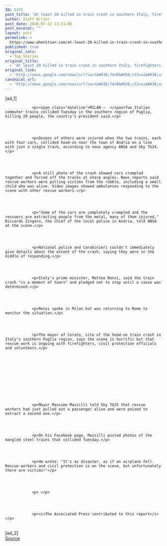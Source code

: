 ```yaml
---
ID: 5375
post_title: 'At least 20 killed in train crash in southern Italy, firefighters say &#8211; Fox News'
author: Staff Writer
post_date: 2016-07-12 13:31:08
post_excerpt: ""
layout: post
permalink: >
  https://www.whenitson.com/at-least-20-killed-in-train-crash-in-southern-italy-firefighters-say-fox-news/
published: true
original_cats:
  - Top Stories
original_title:
  - 'At least 20 killed in train crash in southern Italy, firefighters say - Fox News'
original_link:
  - 'http://news.google.com/news/url?sa=t&#038;fd=R&#038;ct2=us&#038;usg=AFQjCNF2wRn-c2mkD42Qi4IWxgWF0tA0UA&#038;clid=c3a7d30bb8a4878e06b80cf16b898331&#038;cid=52779156634408&#038;ei=GPGEV-jCFsmIhQG09qioCg&#038;url=http://www.foxnews.com/world/2016/07/12/at-least-12-killed-in-train-crash-in-southern-italy-firefighters-say.html'
canonical_url:
  - 'http://news.google.com/news/url?sa=t&#038;fd=R&#038;ct2=us&#038;usg=AFQjCNF2wRn-c2mkD42Qi4IWxgWF0tA0UA&#038;clid=c3a7d30bb8a4878e06b80cf16b898331&#038;cid=52779156634408&#038;ei=GPGEV-jCFsmIhQG09qioCg&#038;url=http://www.foxnews.com/world/2016/07/12/at-least-12-killed-in-train-crash-in-southern-italy-firefighters-say.html'
---
```

 [ad_1]
<br><div readability="85">
    
        
        
        
            
                <p><span class="dateline">MILAN –  </span>Two Italian commuter trains collided Tuesday in the southern region of Puglia, killing 20 people, the country's president said.</p>                
                

            	 
            
                <p>Dozens of others were injured when the two trains, each with four cars, collided head-on near the town of Andria on a line with just a single track, according to news agency ANSA and Sky TG24.</p>                
                

            	 
            
                <p>A still photo of the crash showed cars crumpled together and forced off the tracks at sharp angles. News reports said rescue workers were pulling victims from the rubble, including a small child who was alive. Video images showed ambulances responding to the scene with other rescue workers.</p>                
                

            	 
            
                <p>"Some of the cars are completely crumpled and the rescuers are extracting people from the metal, many of them injured," Riccardo Zingaro, the chief of the local police in Andria, told ANSA at the scene.</p>                
                

            	 
            
                <p>National police and Carabinieri couldn't immediately give details about the extent of the crash, saying they were in the middle of responding.</p>                
                

            	 
            
                <p>Italy's prime minister, Matteo Renzi, said the train crash "is a moment of tears" and pledged not to stop until a cause was determined.</p>                
                

            	 
            
                <p>Renzi spoke in Milan but was returning to Rome to monitor the situation.</p>                
                

            	 
            
                <p>The mayor of Corato, site of the head-on train crash in Italy's southern Puglia region, says the scene is horrific but that rescue work is ongoing with firefighters, civil protection officials and volunteers.</p>                
                

    
    
    
        
    



            	 
            
                <p>Mayor Massimo Mazzilli told Sky TG25 that rescue workers had just pulled out a passenger alive and were poised to extract a second one.</p>                
                

            	 
            
                <p>On his Facebook page, Mazzilli posted photos of the mangled steel trains that collided Tuesday.</p>                
                

            	 
            
                <p>He wrote: "It's as disaster, as if an airplane fell. Rescue workers and civil protection is on the scene, but unfortunately there are victims!"</p>                
                

            	 
            
                <p> </p>                
                

            	 
            
                <p><i>The Associated Press contributed to this report</i></p>                
                

            	 
            

            
                
                    
                
                


 

            
        
    
</div>
<br>[ad_2]
<br><a href="http://news.google.com/news/url?sa=t&#038;fd=R&#038;ct2=us&#038;usg=AFQjCNF2wRn-c2mkD42Qi4IWxgWF0tA0UA&#038;clid=c3a7d30bb8a4878e06b80cf16b898331&#038;cid=52779156634408&#038;ei=GPGEV-jCFsmIhQG09qioCg&#038;url=http://www.foxnews.com/world/2016/07/12/at-least-12-killed-in-train-crash-in-southern-italy-firefighters-say.html">Source </a>